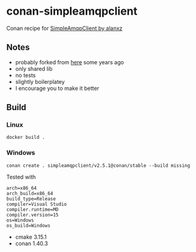 # conan-simpleamqpclient
Conan recipe for [SimpleAmqpClient by alanxz](https://github.com/alanxz/SimpleAmqpClient)

## Notes 

* probably forked from [here](https://github.com/db4/conan-SimpleAmqpClient) some years ago
* only shared lib
* no tests
* slightly boilerplatey
* I encourage you to make it better

## Build

### Linux

```docker build . ```

### Windows

```conan create . simpleamqpclient/v2.5.1@conan/stable --build missing```

Tested with
```
arch=x86_64
arch_build=x86_64
build_type=Release
compiler=Visual Studio
compiler.runtime=MD
compiler.version=15
os=Windows
os_build=Windows
```
* cmake 3.15.1
* conan 1.40.3
